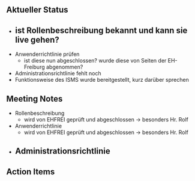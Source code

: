 ## Aktueller Status
- ist Rollenbeschreibung bekannt und kann sie live gehen? 
	- 
- Anwenderrichtlinie prüfen
	- ist diese nun abgeschlossen? wurde diese von Seiten der EH-Freiburg abgenommen?
- Administrationsrichtlinie fehlt noch
- Funktionsweise des ISMS wurde bereitgestellt, kurz darüber sprechen


## Meeting Notes
- Rollenbeschreibung
	- wird von EHFREI geprüft und abgeschlossen -> besonders Hr. Rolf
- Anwenderrichtlinie
	- wird von EHFREI geprüft und abgeschlossen -> besonders Hr. Rolf
- Administrationsrichtlinie
	- 



## Action Items